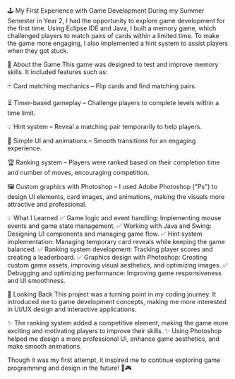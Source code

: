 🕹 My First Experience with Game Development
During my Summer Semester in Year 2, I had the opportunity to explore game development for the first time. Using Eclipse IDE and Java, I built a memory game, which challenged players to match pairs of cards within a limited time. To make the game more engaging, I also implemented a hint system to assist players when they got stuck.

🚀 About the Game
This game was designed to test and improve memory skills. It included features such as:

🃏 Card matching mechanics – Flip cards and find matching pairs.

⏳ Timer-based gameplay – Challenge players to complete levels within a time limit.

💡 Hint system – Reveal a matching pair temporarily to help players.

🎨 Simple UI and animations – Smooth transitions for an engaging experience.

🏆 Ranking system – Players were ranked based on their completion time and number of moves, encouraging competition.

🖼 Custom graphics with Photoshop – I used Adobe Photoshop ("Ps") to design UI elements, card images, and animations, making the visuals more attractive and professional.

💡 What I Learned
✅ Game logic and event handling: Implementing mouse events and game state management.
✅ Working with Java and Swing: Designing UI components and managing game flow.
✅ Hint system implementation: Managing temporary card reveals while keeping the game balanced.
✅ Ranking system development: Tracking player scores and creating a leaderboard.
✅ Graphics design with Photoshop: Creating custom game assets, improving visual aesthetics, and optimizing images.
✅ Debugging and optimizing performance: Improving game responsiveness and UI smoothness.

🎯 Looking Back
This project was a turning point in my coding journey. It introduced me to game development concepts, making me more interested in UI/UX design and interactive applications.

✨ The ranking system added a competitive element, making the game more exciting and motivating players to improve their skills.
✨ Using Photoshop helped me design a more professional UI, enhance game aesthetics, and make smooth animations.

Though it was my first attempt, it inspired me to continue exploring game programming and design in the future! 🚀🎮
